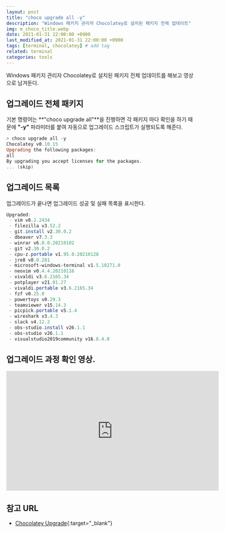 ```yaml
---
layout: post
title: "choco upgrade all -y"
description: "Windows 패키지 관리자 Chocolatey로 설치된 패키지 전체 업데이트"
img: m_choco_title.webp
date: 2021-01-31 22:00:00 +0900
last_modified_at: 2021-01-31 22:00:00 +0900
tags: [terminal, chocolatey] # add tag
related: terminal
categories: tools
---
```


Windows 패키지 관리자 Chocolatey로 설치된 패키지 전체 업데이트를 해보고 영상으로 남겨둔다. 
<!--more-->

## 업그레이드 전체 패키지

기본 명령어는 **"choco upgrade all"**을 진행하면 각 패키지 마다 확인을 하기 때문에 **"-y"** 파라미터를 붙여 자동으로 업그레이드 스크립트가 실행되도록 해준다. 

```powershell  
> choco upgrade all -y
Chocolatey v0.10.15
Upgrading the following packages:
all
By upgrading you accept licenses for the packages.
... (skip) 
```

## 업그레이드 목록 

업그레이드가 끝나면 업그레이드 성공 및 실패 목록을 표시한다. 

```powershell 
Upgraded:
 - vim v8.2.2434
 - filezilla v3.52.2
 - git.install v2.30.0.2
 - dbeaver v7.3.3
 - winrar v6.0.0.20210102
 - git v2.30.0.2
 - cpu-z.portable v1.95.0.20210128
 - jre8 v8.0.281
 - microsoft-windows-terminal v1.5.10271.0
 - neovim v0.4.4.20210116
 - vivaldi v3.6.2165.34
 - potplayer v21.01.27
 - vivaldi.portable v3.6.2165.34
 - fzf v0.25.0
 - powertoys v0.29.3
 - teamviewer v15.14.3
 - picpick.portable v5.1.4
 - wireshark v3.4.3
 - slack v4.12.2
 - obs-studio.install v26.1.1
 - obs-studio v26.1.1
 - visualstudio2019community v16.8.4.0
```

## 업그레이드 과정 확인 영상.

<iframe width="560" height="315" src="https://www.youtube.com/embed/MPWg6l171jo" frameborder="0" allow="accelerometer; autoplay; clipboard-write; encrypted-media; gyroscope; picture-in-picture" allowfullscreen></iframe>

## 참고 URL
- [Chocolatey Upgrade](https://docs.chocolatey.org/en-us/choco/commands/upgrade#mainContent){:target="_blank"}
